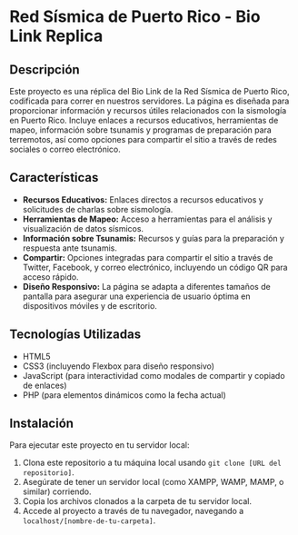 # Red Sísmica de Puerto Rico - Bio Link Replica

## Descripción

Este proyecto es una réplica del Bio Link de la Red Sísmica de Puerto Rico, codificada para correr en nuestros servidores. La página es diseñada para proporcionar información y recursos útiles relacionados con la sismología en Puerto Rico. Incluye enlaces a recursos educativos, herramientas de mapeo, información sobre tsunamis y programas de preparación para terremotos, así como opciones para compartir el sitio a través de redes sociales o correo electrónico.

## Características

- **Recursos Educativos:** Enlaces directos a recursos educativos y solicitudes de charlas sobre sismología.
- **Herramientas de Mapeo:** Acceso a herramientas para el análisis y visualización de datos sísmicos.
- **Información sobre Tsunamis:** Recursos y guías para la preparación y respuesta ante tsunamis.
- **Compartir:** Opciones integradas para compartir el sitio a través de Twitter, Facebook, y correo electrónico, incluyendo un código QR para acceso rápido.
- **Diseño Responsivo:** La página se adapta a diferentes tamaños de pantalla para asegurar una experiencia de usuario óptima en dispositivos móviles y de escritorio.

## Tecnologías Utilizadas

- HTML5
- CSS3 (incluyendo Flexbox para diseño responsivo)
- JavaScript (para interactividad como modales de compartir y copiado de enlaces)
- PHP (para elementos dinámicos como la fecha actual)

## Instalación

Para ejecutar este proyecto en tu servidor local:

1. Clona este repositorio a tu máquina local usando `git clone [URL del repositorio]`.
2. Asegúrate de tener un servidor local (como XAMPP, WAMP, MAMP, o similar) corriendo.
3. Copia los archivos clonados a la carpeta de tu servidor local.
4. Accede al proyecto a través de tu navegador, navegando a `localhost/[nombre-de-tu-carpeta]`.